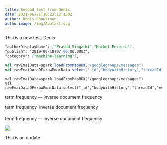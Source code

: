 ```yaml
---
title: Second test from Denis
date: 2021-06-21T16:23:12.130Z
author: Denis Choukroun
authorimage: /img/Avatar1.svg
---
```

Thsi is a new test.
Denis

```markdown
"authorDisplayName": ["Prasad Singathi","Maikel Pereira"],
"publish": "2019-06-18T07:00:00.000Z",
"category": ["machine-learning"],
```

```scala
val rawEmaiData=spark.loadFromMapRDB("/googlegroups/messages")
val rawEmaiDataDF=rawEmaiData.select("_id","bodyWithHistory","threadId","emailDate")
```

```
val rawEmaiData=spark.loadFromMapRDB("/googlegroups/messages")
val rawEmaiDataDF=rawEmaiData.select("_id","bodyWithHistory","threadId","emailDate")
```

term frequency &mdash; inverse document frequency

term frequency &#151; inverse document frequency

term frequency — inverse document frequency

![](/img/image-test2.png)

Thsi is an update.